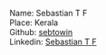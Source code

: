 Name: Sebastian T F  
Place: Kerala  
Github: [sebtowin](https://github.com/sebtowin)  
Linkedin: [Sebastian T F](https://www.linkedin.com/in/sebastiantf/) 

